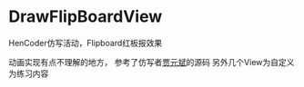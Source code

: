 # DrawFlipBoardView
HenCoder仿写活动，Flipboard红板报效果  

动画实现有点不理解的地方， 参考了仿写者[贾元斌](https://github.com/sunnyxibei)的源码
另外几个View为自定义为练习内容
